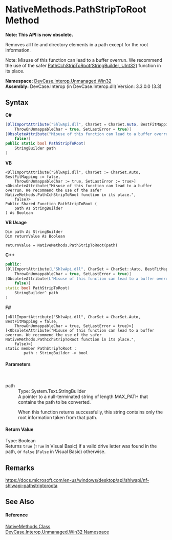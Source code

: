 # NativeMethods.PathStripToRoot Method 
 

**Note: This API is now obsolete.**

Removes all file and directory elements in a path except for the root information. 

 Note: Misuse of this function can lead to a buffer overrun. We recommend the use of the safer <a href="M_DevCase_Interop_Unmanaged_Win32_NativeMethods_PathCchStripToRoot">PathCchStripToRoot(StringBuilder, UInt32)</a> function in its place.

**Namespace:**&nbsp;<a href="N_DevCase_Interop_Unmanaged_Win32">DevCase.Interop.Unmanaged.Win32</a><br />**Assembly:**&nbsp;DevCase.Interop (in DevCase.Interop.dll) Version: 3.3.0.0 (3.3)

## Syntax

**C#**<br />
``` C#
[DllImportAttribute("ShlwApi.dll", CharSet = CharSet.Auto, BestFitMapping = false, 
	ThrowOnUnmappableChar = true, SetLastError = true)]
[ObsoleteAttribute("Misuse of this function can lead to a buffer overrun. We recommend the use of the safer NativeMethods.PathCchStripToRoot function in its place.", 
	false)]
public static bool PathStripToRoot(
	StringBuilder path
)
```

**VB**<br />
``` VB
<DllImportAttribute("ShlwApi.dll", CharSet := CharSet.Auto, BestFitMapping := false, 
	ThrowOnUnmappableChar := true, SetLastError := true>]
<ObsoleteAttribute("Misuse of this function can lead to a buffer overrun. We recommend the use of the safer NativeMethods.PathCchStripToRoot function in its place.", 
	false)>
Public Shared Function PathStripToRoot ( 
	path As StringBuilder
) As Boolean
```

**VB Usage**<br />
``` VB Usage
Dim path As StringBuilder
Dim returnValue As Boolean

returnValue = NativeMethods.PathStripToRoot(path)
```

**C++**<br />
``` C++
public:
[DllImportAttribute(L"ShlwApi.dll", CharSet = CharSet::Auto, BestFitMapping = false, 
	ThrowOnUnmappableChar = true, SetLastError = true)]
[ObsoleteAttribute(L"Misuse of this function can lead to a buffer overrun. We recommend the use of the safer NativeMethods.PathCchStripToRoot function in its place.", 
	false)]
static bool PathStripToRoot(
	StringBuilder^ path
)
```

**F#**<br />
``` F#
[<DllImportAttribute("ShlwApi.dll", CharSet = CharSet.Auto, BestFitMapping = false, 
	ThrowOnUnmappableChar = true, SetLastError = true)>]
[<ObsoleteAttribute("Misuse of this function can lead to a buffer overrun. We recommend the use of the safer NativeMethods.PathCchStripToRoot function in its place.", 
	false)>]
static member PathStripToRoot : 
        path : StringBuilder -> bool 

```


#### Parameters
&nbsp;<dl><dt>path</dt><dd>Type: System.Text.StringBuilder<br />A pointer to a null-terminated string of length MAX_PATH that contains the path to be converted. 

 When this function returns successfully, this string contains only the root information taken from that path.</dd></dl>

#### Return Value
Type: Boolean<br />Returns `true` (`True` in Visual Basic) if a valid drive letter was found in the path, or `false` (`False` in Visual Basic) otherwise.

## Remarks
<a href="https://docs.microsoft.com/en-us/windows/desktop/api/shlwapi/nf-shlwapi-pathstriptoroota" target="_blank">https://docs.microsoft.com/en-us/windows/desktop/api/shlwapi/nf-shlwapi-pathstriptoroota</a>

## See Also


#### Reference
<a href="T_DevCase_Interop_Unmanaged_Win32_NativeMethods">NativeMethods Class</a><br /><a href="N_DevCase_Interop_Unmanaged_Win32">DevCase.Interop.Unmanaged.Win32 Namespace</a><br />